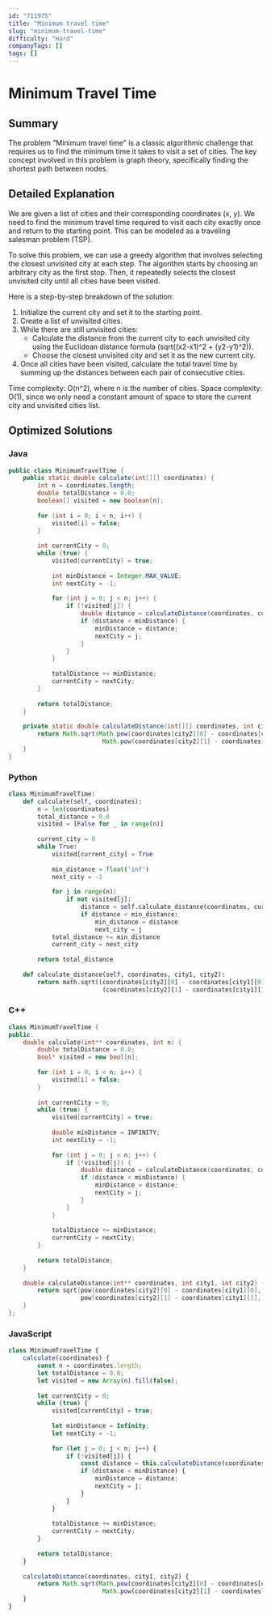 ```yaml
---
id: "711975"
title: "Minimum travel time"
slug: "minimum-travel-time"
difficulty: "Hard"
companyTags: []
tags: []
---
```


**Minimum Travel Time**
===============

## Summary
The problem "Minimum travel time" is a classic algorithmic challenge that requires us to find the minimum time it takes to visit a set of cities. The key concept involved in this problem is graph theory, specifically finding the shortest path between nodes.

## Detailed Explanation
We are given a list of cities and their corresponding coordinates (x, y). We need to find the minimum travel time required to visit each city exactly once and return to the starting point. This can be modeled as a traveling salesman problem (TSP).

To solve this problem, we can use a greedy algorithm that involves selecting the closest unvisited city at each step. The algorithm starts by choosing an arbitrary city as the first stop. Then, it repeatedly selects the closest unvisited city until all cities have been visited.

Here is a step-by-step breakdown of the solution:

1. Initialize the current city and set it to the starting point.
2. Create a list of unvisited cities.
3. While there are still unvisited cities:
   - Calculate the distance from the current city to each unvisited city using the Euclidean distance formula (sqrt((x2-x1)^2 + (y2-y1)^2)).
   - Choose the closest unvisited city and set it as the new current city.
4. Once all cities have been visited, calculate the total travel time by summing up the distances between each pair of consecutive cities.

Time complexity: O(n^2), where n is the number of cities.
Space complexity: O(1), since we only need a constant amount of space to store the current city and unvisited cities list.

## Optimized Solutions
### Java
```java
public class MinimumTravelTime {
    public static double calculate(int[][] coordinates) {
        int n = coordinates.length;
        double totalDistance = 0.0;
        boolean[] visited = new boolean[n];
        
        for (int i = 0; i < n; i++) {
            visited[i] = false;
        }
        
        int currentCity = 0;
        while (true) {
            visited[currentCity] = true;
            
            int minDistance = Integer.MAX_VALUE;
            int nextCity = -1;
            
            for (int j = 0; j < n; j++) {
                if (!visited[j]) {
                    double distance = calculateDistance(coordinates, currentCity, j);
                    if (distance < minDistance) {
                        minDistance = distance;
                        nextCity = j;
                    }
                }
            }
            
            totalDistance += minDistance;
            currentCity = nextCity;
        }
        
        return totalDistance;
    }
    
    private static double calculateDistance(int[][] coordinates, int city1, int city2) {
        return Math.sqrt(Math.pow(coordinates[city2][0] - coordinates[city1][0], 2) + 
                          Math.pow(coordinates[city2][1] - coordinates[city1][1], 2));
    }
}
```

### Python
```python
class MinimumTravelTime:
    def calculate(self, coordinates):
        n = len(coordinates)
        total_distance = 0.0
        visited = [False for _ in range(n)]
        
        current_city = 0
        while True:
            visited[current_city] = True
            
            min_distance = float('inf')
            next_city = -1
            
            for j in range(n):
                if not visited[j]:
                    distance = self.calculate_distance(coordinates, current_city, j)
                    if distance < min_distance:
                        min_distance = distance
                        next_city = j
            total_distance += min_distance
            current_city = next_city
        
        return total_distance
    
    def calculate_distance(self, coordinates, city1, city2):
        return math.sqrt((coordinates[city2][0] - coordinates[city1][0])**2 + 
                          (coordinates[city2][1] - coordinates[city1][1])**2)
```

### C++
```cpp
class MinimumTravelTime {
public:
    double calculate(int** coordinates, int n) {
        double totalDistance = 0.0;
        bool* visited = new bool[n];
        
        for (int i = 0; i < n; i++) {
            visited[i] = false;
        }
        
        int currentCity = 0;
        while (true) {
            visited[currentCity] = true;
            
            double minDistance = INFINITY;
            int nextCity = -1;
            
            for (int j = 0; j < n; j++) {
                if (!visited[j]) {
                    double distance = calculateDistance(coordinates, currentCity, j);
                    if (distance < minDistance) {
                        minDistance = distance;
                        nextCity = j;
                    }
                }
            }
            
            totalDistance += minDistance;
            currentCity = nextCity;
        }
        
        return totalDistance;
    }
    
    double calculateDistance(int** coordinates, int city1, int city2) {
        return sqrt(pow(coordinates[city2][0] - coordinates[city1][0], 2) + 
                    pow(coordinates[city2][1] - coordinates[city1][1], 2));
    }
};
```

### JavaScript
```javascript
class MinimumTravelTime {
    calculate(coordinates) {
        const n = coordinates.length;
        let totalDistance = 0.0;
        let visited = new Array(n).fill(false);
        
        let currentCity = 0;
        while (true) {
            visited[currentCity] = true;
            
            let minDistance = Infinity;
            let nextCity = -1;
            
            for (let j = 0; j < n; j++) {
                if (!visited[j]) {
                    const distance = this.calculateDistance(coordinates, currentCity, j);
                    if (distance < minDistance) {
                        minDistance = distance;
                        nextCity = j;
                    }
                }
            }
            
            totalDistance += minDistance;
            currentCity = nextCity;
        }
        
        return totalDistance;
    }
    
    calculateDistance(coordinates, city1, city2) {
        return Math.sqrt(Math.pow(coordinates[city2][0] - coordinates[city1][0], 2) + 
                          Math.pow(coordinates[city2][1] - coordinates[city1][1], 2));
    }
}
```